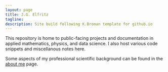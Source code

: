 ```yaml
---
layout: page
title: J.G. Elfritz
tagline: 
description: Site build following K.Broman template for github.io
---
```


This repository is home to public-facing projects and documentation in applied mathematics, physics, and data science. I also host various code snippets and miscellanous notes here.

Some aspects of my professional scientific background can be found in the [about me](https://mag06.github.io/pages/about.html) page.


